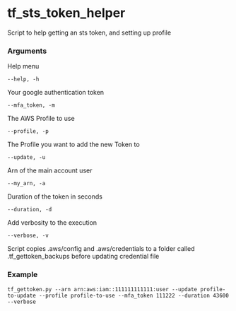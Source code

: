 # tf_sts_token_helper
Script to help getting an sts token, and setting up profile


### Arguments

Help menu
````
--help, -h
`````

Your google authentication token
````
--mfa_token, -m
````

The AWS Profile to use
````
--profile, -p
````

The Profile you want to add the new Token to
````
--update, -u
````

Arn of the main account user
`````
--my_arn, -a
`````

Duration of the token in seconds
`````
--duration, -d
`````

Add verbosity to the execution
`````
--verbose, -v
`````

Script copies .aws/config and .aws/credentials to a folder called .tf_gettoken_backups before updating credential file

### Example
````
tf_gettoken.py --arn arn:aws:iam::111111111111:user --update profile-to-update --profile profile-to-use --mfa_token 111222 --duration 43600 --verbose
````

